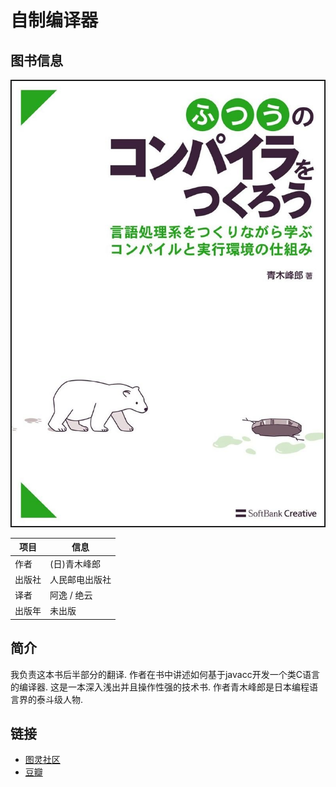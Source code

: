 # 自制编译器

## 图书信息

![自制编译器](./lets-make-a-compiler/cover.jpg)

项目 | 信息
----|----
作者 | (日)青木峰郎
出版社 | 人民邮电出版社
译者 | 阿逸 / 绝云 
出版年 | 未出版

## 简介

我负责这本书后半部分的翻译. 作者在书中讲述如何基于javacc开发一个类C语言的编译器. 这是一本深入浅出并且操作性强的技术书. 作者青木峰郎是日本编程语言界的泰斗级人物.

## 链接

* [图灵社区](http://www.ituring.com.cn/book/1308)
* [豆瓣](http://book.douban.com/subject/4117971)

